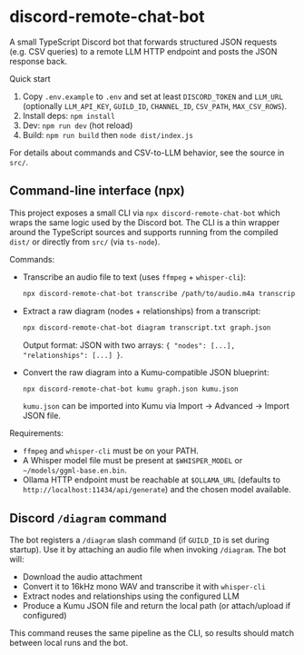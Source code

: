 # discord-remote-chat-bot

A small TypeScript Discord bot that forwards structured JSON requests (e.g. CSV queries) to a remote LLM HTTP endpoint and posts the JSON response back.

Quick start

1. Copy `.env.example` to `.env` and set at least `DISCORD_TOKEN` and `LLM_URL` (optionally `LLM_API_KEY`, `GUILD_ID`, `CHANNEL_ID`, `CSV_PATH`, `MAX_CSV_ROWS`).
2. Install deps: `npm install`
3. Dev: `npm run dev` (hot reload)
4. Build: `npm run build` then `node dist/index.js`

For details about commands and CSV-to-LLM behavior, see the source in `src/`.

## Command-line interface (npx)

This project exposes a small CLI via `npx discord-remote-chat-bot` which wraps the same logic used by the Discord bot. The CLI is a thin wrapper around the TypeScript sources and supports running from the compiled `dist/` or directly from `src/` (via `ts-node`).

Commands:

- Transcribe an audio file to text (uses `ffmpeg` + `whisper-cli`):

  ```bash
  npx discord-remote-chat-bot transcribe /path/to/audio.m4a transcript.txt
  ```

- Extract a raw diagram (nodes + relationships) from a transcript:

  ```bash
  npx discord-remote-chat-bot diagram transcript.txt graph.json
  ```

  Output format: JSON with two arrays: `{ "nodes": [...], "relationships": [...] }`.

- Convert the raw diagram into a Kumu-compatible JSON blueprint:

  ```bash
  npx discord-remote-chat-bot kumu graph.json kumu.json
  ```

  `kumu.json` can be imported into Kumu via Import → Advanced → Import JSON file.

Requirements:

- `ffmpeg` and `whisper-cli` must be on your PATH.
- A Whisper model file must be present at `$WHISPER_MODEL` or `~/models/ggml-base.en.bin`.
- Ollama HTTP endpoint must be reachable at `$OLLAMA_URL` (defaults to `http://localhost:11434/api/generate`) and the chosen model available.

## Discord `/diagram` command

The bot registers a `/diagram` slash command (if `GUILD_ID` is set during startup). Use it by attaching an audio file when invoking `/diagram`. The bot will:

- Download the audio attachment
- Convert it to 16kHz mono WAV and transcribe it with `whisper-cli`
- Extract nodes and relationships using the configured LLM
- Produce a Kumu JSON file and return the local path (or attach/upload if configured)

This command reuses the same pipeline as the CLI, so results should match between local runs and the bot.
